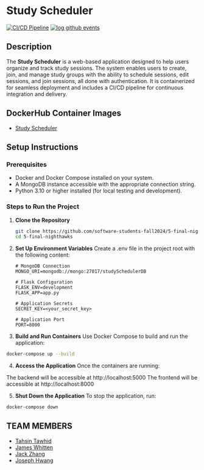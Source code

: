 # Study Scheduler

[![CI/CD Pipeline](https://github.com/software-students-fall2024/5-final-nighthawks/actions/workflows/ci-cd.yml/badge.svg)](https://github.com/software-students-fall2024/5-final-nighthawks/actions/workflows/ci-cd.yml)
[![log github events](https://github.com/software-students-fall2024/5-final-nighthawks/actions/workflows/event-logger.yml/badge.svg)](https://github.com/software-students-fall2024/5-final-nighthawks/actions/workflows/event-logger.yml)

## Description

The **Study Scheduler** is a web-based application designed to help users organize and track study sessions. The system enables users to create, join, and manage study groups with the ability to schedule sessions, edit sessions, and join sessions, all done with authentication. It is containerized for seamless deployment and includes a CI/CD pipeline for continuous integration and delivery.

## DockerHub Container Images

- [Study Scheduler](https://hub.docker.com/r/jwhit0/5-final-nighthawks)

## Setup Instructions

### Prerequisites

- Docker and Docker Compose installed on your system.
- A MongoDB instance accessible with the appropriate connection string.
- Python 3.10 or higher installed (for local testing and development).

### Steps to Run the Project

1. **Clone the Repository**
   ```bash
   git clone https://github.com/software-students-fall2024/5-final-nighthawks.git
   cd 5-final-nighthawks	
	```

2. **Set Up Environment Variables**
Create a .env file in the project root with the following content:

	```env
	# MongoDB Connection
    MONGO_URI=mongodb://mongo:27017/studySchedulerDB

    # Flask Configuration
    FLASK_ENV=development
    FLASK_APP=app.py

    # Application Secrets
    SECRET_KEY=<your_secret_key>

    # Application Port
    PORT=8000
	```

3. **Build and Run Containers**
Use Docker Compose to build and run the application:

```bash
docker-compose up --build
```
4. **Access the Application**
Once the containers are running:

The backend will be accessible at http://localhost:5000
The frontend will be accessible at http://localhost:8000

5. **Shut Down the Application**
To stop the application, run:

```bash
docker-compose down
```

## TEAM MEMBERS

- [Tahsin Tawhid](https://github.com/tahsintawhid)
- [James Whitten](https://github.com/jwhit0)
- [Jack Zhang](https://github.com/yz6973)
- [Joseph Hwang](https://github.com/JosephNYU)

